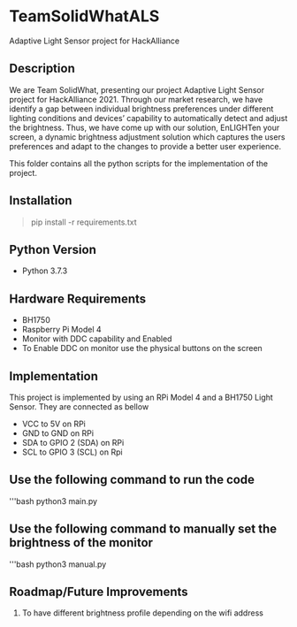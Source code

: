 # TeamSolidWhatALS
Adaptive Light Sensor project for HackAlliance

## Description
We are Team SolidWhat, presenting our project Adaptive Light Sensor project for HackAlliance 2021. Through our market research, we have identify a gap between individual brightness preferences under different lighting conditions and devices’ capability to automatically detect and adjust the brightness. Thus, we have come up with our solution, EnLIGHTen your screen, a dynamic brightness adjustment solution which captures the users preferences and adapt to the changes to provide a better user experience.

This folder contains all the python scripts for the implementation of the project.

## Installation
> pip install -r requirements.txt


## Python Version
* Python 3.7.3

## Hardware Requirements

* BH1750
* Raspberry Pi Model 4
* Monitor with DDC capability and Enabled
* To Enable DDC on monitor use the physical buttons on the screen

## Implementation
This project is implemented by using an RPi Model 4 and a BH1750 Light Sensor. They are connected as bellow
* VCC to 5V on RPi
* GND to GND on RPi
* SDA to GPIO 2 (SDA) on RPi
* SCL to GPIO 3 (SCL) on Rpi

## Use the following command to run the code
'''bash
python3 main.py

## Use the following command to manually set the brightness of the monitor
'''bash
python3 manual.py

## Roadmap/Future Improvements
1) To have different brightness profile depending on the wifi address


